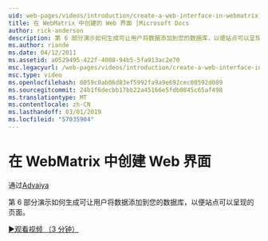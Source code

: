 ```yaml
---
uid: web-pages/videos/introduction/create-a-web-interface-in-webmatrix
title: 在 WebMatrix 中创建的 Web 界面 |Microsoft Docs
author: rick-anderson
description: 第 6 部分演示如何生成可让用户将数据添加到您的数据库，以便站点可以呈现的页面。
ms.author: riande
ms.date: 04/12/2011
ms.assetid: a0529495-422f-4008-94b5-5fa913ac2e70
msc.legacyurl: /web-pages/videos/introduction/create-a-web-interface-in-webmatrix
msc.type: video
ms.openlocfilehash: 0059c0ab06d83ef5992fa9a9e692cec00592d089
ms.sourcegitcommit: 24b1f6decbb17bb22a45166e5fdb0845c65af498
ms.translationtype: MT
ms.contentlocale: zh-CN
ms.lasthandoff: 03/01/2019
ms.locfileid: "57035904"
---
```

<a name="create-a-web-interface-in-webmatrix"></a>在 WebMatrix 中创建 Web 界面
====================
通过[Advaiya](https://twitter.com/Advaiyasolns)

第 6 部分演示如何生成可让用户将数据添加到您的数据库，以便站点可以呈现的页面。

[&#9654;观看视频 （3 分钟）](https://channel9.msdn.com/Blogs/ASP-NET-Site-Videos/create-a-web-interface-in-webmatrix)
